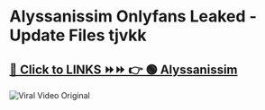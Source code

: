 
 # Alyssanissim Onlyfans Leaked - Update Files tjvkk

## <h2><a href="https://clipsfans.com/Alyssanissim&ref=git">🔗 Click to LINKS ⏩⏩ 👉 🟢 Alyssanissim </a></h2>

<a href="https://clipsfans.com/Alyssanissim&ref=git" rel="nofollow" data-target="animated-image.originalLink"><img src="https://i.ibb.co.com/xMMVF88/686577567.gif" alt="Viral Video Original" style="max-width: 100%; display: inline-block;" data-target="animated-image.originalImage"></a>

